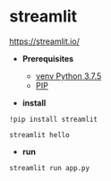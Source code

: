 # streamlit

https://streamlit.io/

- **Prerequisites**
 
    - [venv Python 3.7.5](https://www.python.org/downloads/)
    - [PIP](https://pip.pypa.io/en/stable/installing/)

- **install**

``` 
!pip install streamlit

streamlit hello 
```

- **run**
```
streamlit run app.py
```
